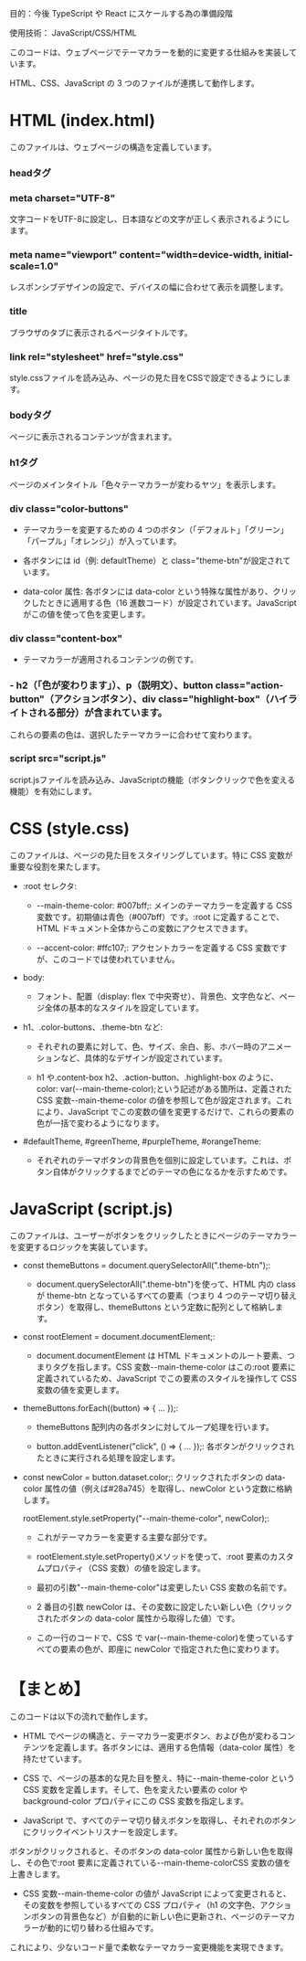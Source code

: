 目的：今後 TypeScript や React にスケールする為の準備段階

使用技術： JavaScript/CSS/HTML

このコードは、ウェブページでテーマカラーを動的に変更する仕組みを実装しています。

HTML、CSS、JavaScript の 3 つのファイルが連携して動作します。

<h1>HTML (index.html)</h1>

このファイルは、ウェブページの構造を定義しています。

<h3>headタグ</h3>

<h3>meta charset="UTF-8"</h3> 文字コードをUTF-8に設定し、日本語などの文字が正しく表示されるようにします。

<h3>meta name="viewport" content="width=device-width, initial-scale=1.0"</h3> レスポンシブデザインの設定で、デバイスの幅に合わせて表示を調整します。

<h3>title</h3> ブラウザのタブに表示されるページタイトルです。

<h3>link rel="stylesheet" href="style.css"</h3> style.cssファイルを読み込み、ページの見た目をCSSで設定できるようにします。

<h3>bodyタグ</h3> ページに表示されるコンテンツが含まれます。

<h3>h1タグ</h3> ページのメインタイトル「色々テーマカラーが変わるヤツ」を表示します。

<h3>div class="color-buttons"</h3>

- テーマカラーを変更するための 4 つのボタン（「デフォルト」「グリーン」「パープル」「オレンジ」）が入っています。

- 各ボタンには id（例: defaultTheme）と class="theme-btn"が設定されています。

- data-color 属性: 各ボタンには data-color という特殊な属性があり、クリックしたときに適用する色（16 進数コード）が設定されています。JavaScript がこの値を使って色を変更します。

<h3>div class="content-box"</h3>

- テーマカラーが適用されるコンテンツの例です。

<h3>- h2（「色が変わります」）、p（説明文）、button class="action-button"（アクションボタン）、div class="highlight-box"（ハイライトされる部分）が含まれています。</h3>

これらの要素の色は、選択したテーマカラーに合わせて変わります。

<h3>script src="script.js"</h3> script.jsファイルを読み込み、JavaScriptの機能（ボタンクリックで色を変える機能）を有効にします。

<h1>CSS (style.css)</h1>

このファイルは、ページの見た目をスタイリングしています。特に CSS 変数が重要な役割を果たします。

- :root セレクタ:

  - --main-theme-color: #007bff;: メインのテーマカラーを定義する CSS 変数です。初期値は青色（#007bff）です。:root に定義することで、HTML ドキュメント全体からこの変数にアクセスできます。

  - --accent-color: #ffc107;: アクセントカラーを定義する CSS 変数ですが、このコードでは使われていません。

- body:

  - フォント、配置（display: flex で中央寄せ）、背景色、文字色など、ページ全体の基本的なスタイルを設定しています。

- h1、.color-buttons、.theme-btn など:

  - それぞれの要素に対して、色、サイズ、余白、影、ホバー時のアニメーションなど、具体的なデザインが設定されています。

  - h1 や.content-box h2、.action-button、.highlight-box のように、color: var(--main-theme-color);という記述がある箇所は、定義された CSS 変数--main-theme-color の値を参照して色が設定されます。これにより、JavaScript でこの変数の値を変更するだけで、これらの要素の色が一括で変わるようになります。

- #defaultTheme, #greenTheme, #purpleTheme, #orangeTheme:

  - それぞれのテーマボタンの背景色を個別に設定しています。これは、ボタン自体がクリックするまでどのテーマの色になるかを示すためです。

<h1>JavaScript (script.js)</h1>

このファイルは、ユーザーがボタンをクリックしたときにページのテーマカラーを変更するロジックを実装しています。

- const themeButtons = document.querySelectorAll(".theme-btn");:

  - document.querySelectorAll(".theme-btn")を使って、HTML 内の class が theme-btn となっているすべての要素（つまり 4 つのテーマ切り替えボタン）を取得し、themeButtons という定数に配列として格納します。

- const rootElement = document.documentElement;:

  - document.documentElement は HTML ドキュメントのルート要素、つまり<html>タグを指します。CSS 変数--main-theme-color はこの:root 要素に定義されているため、JavaScript でこの要素のスタイルを操作して CSS 変数の値を変更します。

- themeButtons.forEach((button) => { ... });:

  - themeButtons 配列内の各ボタンに対してループ処理を行います。

  - button.addEventListener("click", () => { ... });: 各ボタンがクリックされたときに実行される処理を設定します。

* const newColor = button.dataset.color;: クリックされたボタンの data-color 属性の値（例えば#28a745）を取得し、newColor という定数に格納します。

  rootElement.style.setProperty("--main-theme-color", newColor);:

  - これがテーマカラーを変更する主要な部分です。

  - rootElement.style.setProperty()メソッドを使って、:root 要素のカスタムプロパティ（CSS 変数）の値を設定します。

  - 最初の引数"--main-theme-color"は変更したい CSS 変数の名前です。

  - 2 番目の引数 newColor は、その変数に設定したい新しい色（クリックされたボタンの data-color 属性から取得した値）です。

  - この一行のコードで、CSS で var(--main-theme-color)を使っているすべての要素の色が、即座に newColor で指定された色に変わります。

<h1>【まとめ】</h1>

このコードは以下の流れで動作します。

- HTML でページの構造と、テーマカラー変更ボタン、および色が変わるコンテンツを定義します。各ボタンには、適用する色情報（data-color 属性）を持たせています。

- CSS で、ページの基本的な見た目を整え、特に--main-theme-color という CSS 変数を定義します。そして、色を変えたい要素の color や background-color プロパティにこの CSS 変数を指定します。

- JavaScript で、すべてのテーマ切り替えボタンを取得し、それぞれのボタンにクリックイベントリスナーを設定します。

ボタンがクリックされると、そのボタンの data-color 属性から新しい色を取得し、その色で:root 要素に定義されている--main-theme-colorCSS 変数の値を上書きします。

- CSS 変数--main-theme-color の値が JavaScript によって変更されると、その変数を参照しているすべての CSS プロパティ（h1 の文字色、アクションボタンの背景色など）が自動的に新しい色に更新され、ページのテーマカラーが動的に切り替わる仕組みです。

これにより、少ないコード量で柔軟なテーマカラー変更機能を実現できます。
